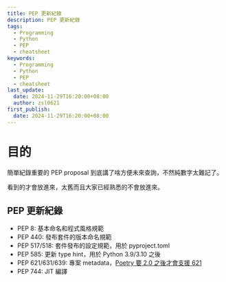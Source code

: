 ```yaml
---
title: PEP 更新紀錄
description: PEP 更新紀錄
tags:
  - Programming
  - Python
  - PEP
  - cheatsheet
keywords:
  - Programming
  - Python
  - PEP
  - cheatsheet
last_update:
  date: 2024-11-29T16:20:00+08:00
  author: zsl0621
first_publish:
  date: 2024-11-29T16:20:00+08:00
---
```


# 目的

簡單紀錄重要的 PEP proposal 到底講了啥方便未來查詢，不然純數字太難記了。

看到的才會放進來，太舊而且大家已經熟悉的不會放進來。

## PEP 更新紀錄

- PEP 8: 基本命名和程式風格規範
- PEP 440: 發布套件的版本命名規範
- PEP 517/518: 套件發布的設定規範，用於 pyproject.toml
- PEP 585: 更新 type hint，用於 Python 3.9/3.10 之後
- PEP 621/631/639: 專案 metadata，[Poetry 要 2.0 之後才會支援 621](https://github.com/orgs/python-poetry/discussions/5833)
- PEP 744: JIT 編譯
